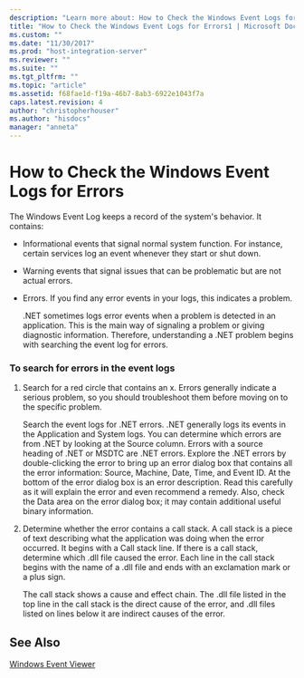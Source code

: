 ```yaml
---
description: "Learn more about: How to Check the Windows Event Logs for Errors"
title: "How to Check the Windows Event Logs for Errors1 | Microsoft Docs"
ms.custom: ""
ms.date: "11/30/2017"
ms.prod: "host-integration-server"
ms.reviewer: ""
ms.suite: ""
ms.tgt_pltfrm: ""
ms.topic: "article"
ms.assetid: f68fae1d-f19a-46b7-8ab3-6922e1043f7a
caps.latest.revision: 4
author: "christopherhouser"
ms.author: "hisdocs"
manager: "anneta"
---
```

# How to Check the Windows Event Logs for Errors
The Windows Event Log keeps a record of the system's behavior. It contains:  
  
- Informational events that signal normal system function. For instance, certain services log an event whenever they start or shut down.  
  
- Warning events that signal issues that can be problematic but are not actual errors.  
  
- Errors. If you find any error events in your logs, this indicates a problem.  
  
  .NET sometimes logs error events when a problem is detected in an application. This is the main way of signaling a problem or giving diagnostic information. Therefore, understanding a .NET problem begins with searching the event log for errors.  
  
### To search for errors in the event logs  
  
1.  Search for a red circle that contains an x. Errors generally indicate a serious problem, so you should troubleshoot them before moving on to the specific problem.  
  
     Search the event logs for .NET errors. .NET generally logs its events in the Application and System logs. You can determine which errors are from .NET by looking at the Source column. Errors with a source heading of .NET or MSDTC are .NET errors. Explore the .NET errors by double-clicking the error to bring up an error dialog box that contains all the error information: Source, Machine, Date, Time, and Event ID. At the bottom of the error dialog box is an error description. Read this carefully as it will explain the error and even recommend a remedy. Also, check the Data area on the error dialog box; it may contain additional useful binary information.  
  
2.  Determine whether the error contains a call stack. A call stack is a piece of text describing what the application was doing when the error occurred. It begins with a Call stack line. If there is a call stack, determine which .dll file caused the error. Each line in the call stack begins with the name of a .dll file and ends with an exclamation mark or a plus sign.  
  
     The call stack shows a cause and effect chain. The .dll file listed in the top line in the call stack is the direct cause of the error, and .dll files listed on lines below it are indirect causes of the error.  
  
## See Also  
 [Windows Event Viewer](../core/windows-event-viewer1.md)
